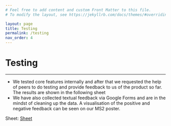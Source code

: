 ```yaml
---
# Feel free to add content and custom Front Matter to this file.
# To modify the layout, see https://jekyllrb.com/docs/themes/#overriding-theme-defaults

layout: page
title: Testing
permalink: /testing
nav_order: 4
---
```


# Testing

---

* We tested core features internally and after that we requested the help of peers to do testing and provide feedback to us of the product so far.
The results are shown in the following sheet
* We have also collected textual feedback via Google Forms and are in the mindst of cleaning up the data. A visualisation of the positive and negative feedback can be seen on our MS2 poster.

Sheet: [Sheet](https://docs.google.com/spreadsheets/d/1lI6qObjsvcQ8hcxTFgI2hN9g1sCO6TRdgVF5pagoI_w/edit?usp=sharing)
